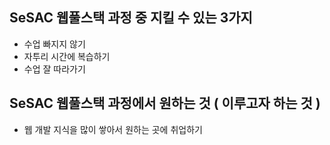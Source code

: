 ## SeSAC 웹풀스택 과정 중 지킬 수 있는 3가지
- 수업 빠지지 않기
- 자투리 시간에 복습하기
- 수업 잘 따라가기

## SeSAC 웹풀스택 과정에서 원하는 것 ( 이루고자 하는 것 )
- 웹 개발 지식을 많이 쌓아서 원하는 곳에 취업하기
